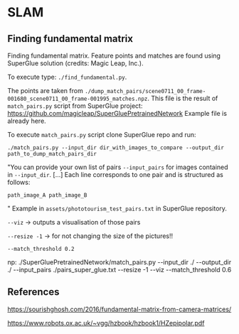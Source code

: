 # SLAM

## Finding fundamental matrix


Finding fundamental matrix. Feature points and matches are found using SuperGlue solution (credits: Magic Leap, Inc.).

To execute type: `./find_fundamental.py`.


The points are taken from `./dump_match_pairs/scene0711_00_frame-001680_scene0711_00_frame-001995_matches.npz`. This file is the result of `match_pairs.py` script from SuperGlue project: https://github.com/magicleap/SuperGluePretrainedNetwork
Example file is already here.


To execute `match_pairs.py` script clone SuperGlue repo and run:

`./match_pairs.py --input_dir dir_with_images_to_compare --output_dir path_to_dump_match_pairs_dir`

"You can provide your own list of pairs `--input_pairs` for images contained in `--input_dir`. [...] Each line corresponds to one pair and is structured as follows:

```
path_image_A path_image_B 
```
"
Example in `assets/phototourism_test_pairs.txt` in SuperGlue repository.

`--viz` -> outputs a visualisation of those pairs 

`--resize -1` -> for not changing the size of the pictures!!

`--match_threshold 0.2`  


np:
./SuperGluePretrainedNetwork/match_pairs.py --input_dir ./ --output_dir ./ --input_pairs ./pairs_super_glue.txt --resize -1 --viz --match_threshold 0.6
## References

https://sourishghosh.com/2016/fundamental-matrix-from-camera-matrices/

https://www.robots.ox.ac.uk/~vgg/hzbook/hzbook1/HZepipolar.pdf
